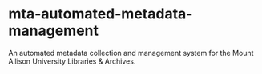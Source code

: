 # mta-automated-metadata-management
An automated metadata collection and management system for the Mount Allison University Libraries &amp; Archives.
